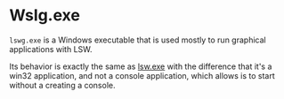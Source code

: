 # Wslg.exe

`lswg.exe` is a Windows executable that is used mostly to run graphical applications with LSW. 

Its behavior is exactly the same as [lsw.exe](lsw.exe.md) with the difference that it's a win32 application, and not a console application, which allows is to start without a creating a console.
